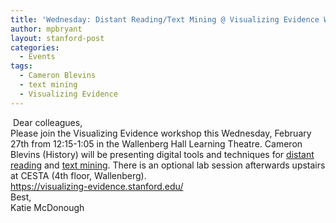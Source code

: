 ```yaml
---
title: 'Wednesday: Distant Reading/Text Mining @ Visualizing Evidence Workshop'
author: mpbryant
layout: stanford-post
categories:
  - Events
tags:
  - Cameron Blevins
  - text mining
  - Visualizing Evidence
---
```

<div>
   Dear colleagues,
</div>

<div>
</div>

<div>
  Please join the Visualizing Evidence workshop this Wednesday, February 27th from 12:15-1:05 in the Wallenberg Hall Learning Theatre. Cameron Blevins (History) will be presenting digital tools and techniques for <span style="text-decoration: underline;">distant reading</span> and <span style="text-decoration: underline;">text mining</span>. There is an optional lab session afterwards upstairs at CESTA (4th floor, Wallenberg).
</div>

<div>
</div>

<div>
  <a href="https://visualizing-evidence.stanford.edu/" target="_blank">https://visualizing-evidence.<wbr>stanford.edu/</wbr></a>
</div>

<div>
</div>

<div>
  Best,
</div>

<div>
  Katie McDonough
</div>
